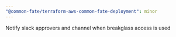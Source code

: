 ```yaml
---
"@common-fate/terraform-aws-common-fate-deployment": minor
---
```


Notify slack approvers and channel when breakglass access is used
